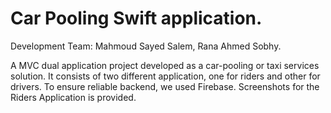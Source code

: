 # Car Pooling Swift application.
Development Team: Mahmoud Sayed Salem, Rana Ahmed Sobhy.

A MVC dual application project developed as a car-pooling or taxi services solution. It consists of two different application, one for riders and other for drivers. To ensure reliable backend, we used Firebase. Screenshots for the Riders Application is provided. 
